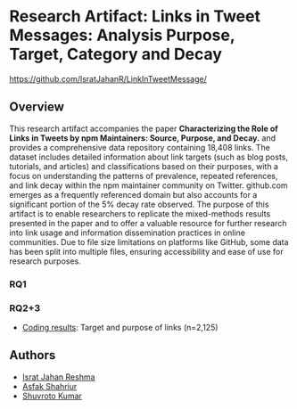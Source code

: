 <h1>Research Artifact:  Links in Tweet Messages: Analysis Purpose, Target, Category and Decay</h1>
<a href="https://github.com/IsratJahanR/LinkInTweetMessage/">https://github.com/IsratJahanR/LinkInTweetMessage/</a>
<h2>Overview</h2>

This research artifact accompanies the paper <b>Characterizing the Role of Links in Tweets by npm Maintainers: Source, Purpose, and Decay.</b> and provides a comprehensive data repository containing 18,408 links. The dataset includes detailed information about link targets (such as blog posts, tutorials, and articles) and classifications based on their purposes, with a focus on understanding the patterns of prevalence, repeated references, and link decay within the npm maintainer community on Twitter. github.com emerges as a frequently referenced domain but also accounts for a significant portion of the 5% decay rate observed. The purpose of this artifact is to enable researchers to replicate the mixed-methods results presented in the paper and to offer a valuable resource for further research into link usage and information dissemination practices in online communities. Due to file size limitations on platforms like GitHub, some data has been split into multiple files, ensuring accessibility and ease of use for research purposes.
<h3>RQ1</h3>
<h3>RQ2+3</h3>
<ul>
  <li><a href="https://github.com/IsratJahanR/LinkInTweetMessage/tree/main/RQ2%2B3">Coding results</a>: Target and purpose of links (n=2,125)</li>
</ul>
<h2>Authors</h2>
<ul>
  <li><a href="https://isratjahanr.github.io/IsratJahanR-github.io/">Israt Jahan Reshma</a></li>
  <li><a href="https://asfakshahrier.com/">Asfak Shahriur</a></li>
  <li><a href="">Shuvroto Kumar</a></li>
</ul>

